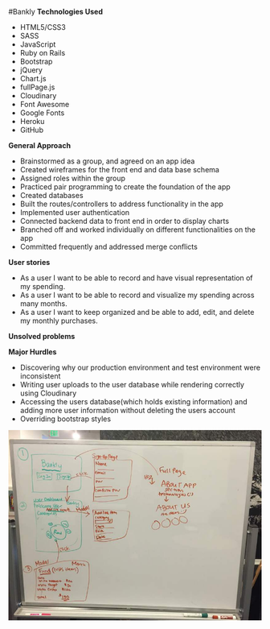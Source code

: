 #Bankly
**Technologies Used**

* HTML5/CSS3 
* SASS
* JavaScript
* Ruby on Rails
* Bootstrap
* jQuery
* Chart.js
* fullPage.js
* Cloudinary
* Font Awesome
* Google Fonts
* Heroku
* GitHub

**General Approach**

* Brainstormed as a group, and agreed on an app idea
* Created wireframes for the front end and data base schema 
* Assigned roles within the group 
* Practiced pair programming to create the foundation of the app
* Created databases 
* Built the routes/controllers to address functionality in the app
* Implemented user authentication
* Connected backend data to front end in order to display charts
* Branched off and worked individually on different functionalities on the app
* Committed frequently and addressed merge conflicts

**User stories**

* As a user I want to be able to record and have visual representation of my spending.
* As a user I want to be able to record and visualize my spending across many months.
* As a user I want to keep organized and be able to add, edit, and delete my monthly purchases.

**Unsolved problems**


**Major Hurdles**
* Discovering why our production environment and test environment were inconsistent
* Writing user uploads to the user database while rendering correctly using Cloudinary
*  Accessing the users database(which holds existing information) and adding more user information without deleting the users account
* Overriding bootstrap styles


![alt tag](app/assets/images/frontendbankly.jpg)


